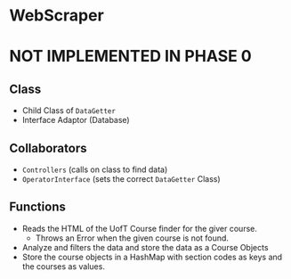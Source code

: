 # WebScraper

# NOT IMPLEMENTED IN PHASE 0

## Class
* Child Class of `DataGetter`
* Interface Adaptor (Database)

## Collaborators
* `Controllers` (calls on class to find data)
* `OperatorInterface` (sets the correct `DataGetter` Class)

## Functions
* Reads the HTML of the UofT Course finder for the giver course.
  * Throws an Error when the given course is not found.
* Analyze and filters the data and store the data as a Course Objects
* Store the course objects in a HashMap with section codes as keys and the 
  courses as values.
